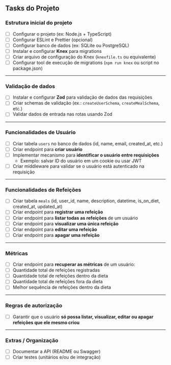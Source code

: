 ## Tasks do Projeto

### Estrutura inicial do projeto

- [ ] Configurar o projeto (ex: Node.js + TypeScript)
- [ ] Configurar ESLint e Prettier (opcional)
- [ ] Configurar banco de dados (ex: SQLite ou PostgreSQL)
- [ ] Instalar e configurar **Knex** para migrations
- [ ] Criar arquivo de configuração do Knex (`knexfile.ts` ou equivalente)
- [ ] Configurar tool de execução de migrations (`npm run knex` ou script no package.json)

---

### Validação de dados

- [ ] Instalar e configurar **Zod** para validação de dados das requisições
- [ ] Criar schemas de validação (ex.: `createUserSchema`, `createMealSchema`, etc.)
- [ ] Validar dados de entrada nas rotas usando Zod

---

### Funcionalidades de Usuário

- [ ] Criar tabela `users` no banco de dados (id, name, email, created_at, etc.)
- [ ] Criar endpoint para **criar usuário**
- [ ] Implementar mecanismo para **identificar o usuário entre requisições**
  - Exemplo: salvar ID do usuário em um cookie ou usar JWT
- [ ] Criar middleware para validar se o usuário está autenticado na requisição

---

### Funcionalidades de Refeições

- [ ] Criar tabela `meals` (id, user_id, name, description, datetime, is_on_diet, created_at, updated_at)
- [ ] Criar endpoint para **registrar uma refeição**
- [ ] Criar endpoint para **listar todas as refeições** de um usuário
- [ ] Criar endpoint para **visualizar uma única refeição**
- [ ] Criar endpoint para **editar uma refeição**
- [ ] Criar endpoint para **apagar uma refeição**

---

### Métricas

- [ ] Criar endpoint para **recuperar as métricas** de um usuário:
- [ ] Quantidade total de refeições registradas
- [ ] Quantidade total de refeições dentro da dieta
- [ ] Quantidade total de refeições fora da dieta
- [ ] Melhor sequência de refeições dentro da dieta

---

### Regras de autorização

- [ ] Garantir que o usuário **só possa listar, visualizar, editar ou apagar refeições que ele mesmo criou**

---

### Extras / Organização

- [ ] Documentar a API (README ou Swagger)
- [ ] Criar testes (unitários e/ou de integração)
